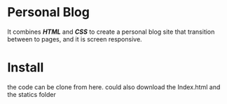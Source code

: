 # Personal Blog

It combines **_HTML_** and **_CSS_** to create a personal blog site that transition between to pages,
and it is screen responsive.

# Install

the code can be clone from here.
could also download the Index.html and the statics folder
